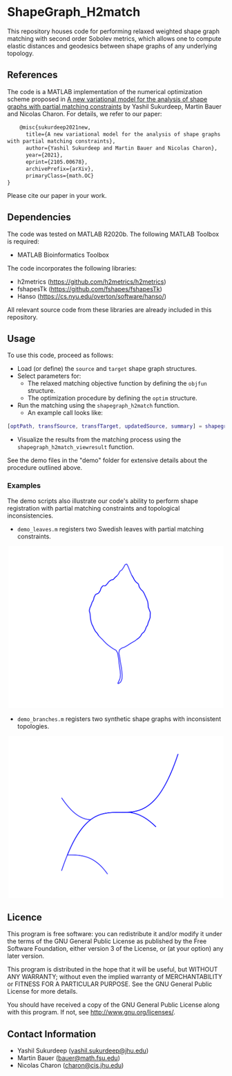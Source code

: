 # ShapeGraph_H2match

This repository houses code for performing relaxed weighted shape graph matching with second order Sobolev metrics, which allows one to compute elastic distances and geodesics between shape graphs of any underlying topology.

## References

The code is a MATLAB implementation of the numerical optimization scheme proposed in [A new variational model for the analysis of shape graphs with partial matching constraints](https://arxiv.org/abs/2105.00678) by Yashil Sukurdeep, Martin Bauer and Nicolas Charon. For details, we refer to our paper:

```
    @misc{sukurdeep2021new,
      title={A new variational model for the analysis of shape graphs with partial matching constraints}, 
      author={Yashil Sukurdeep and Martin Bauer and Nicolas Charon},
      year={2021},
      eprint={2105.00678},
      archivePrefix={arXiv},
      primaryClass={math.OC}
}
```

Please cite our paper in your work.

## Dependencies

The code was tested on MATLAB R2020b. The following MATLAB Toolbox is required:

* MATLAB Bioinformatics Toolbox

The code incorporates the following libraries:

* h2metrics (https://github.com/h2metrics/h2metrics)
* fshapesTk (https://github.com/fshapes/fshapesTk)
* Hanso (https://cs.nyu.edu/overton/software/hanso/)

All relevant source code from these libraries are already included in this repository.


## Usage

To use this code, proceed as follows:

- Load (or define) the `source` and `target` shape graph structures.
- Select parameters for:
	- The relaxed matching objective function by defining the `objfun` structure.
	- The optimization procedure by defining the `optim` structure.
- Run the matching using the `shapegraph_h2match` function.
	- An example call looks like:
```Matlab
[optPath, transfSource, transfTarget, updatedSource, summary] = shapegraph_h2match(source, target, 'objfun', objfun, 'optim', optim);
```
- Visualize the results from the matching process using the `shapegraph_h2match_viewresult` function.

See the demo files in the "demo" folder for extensive details about the procedure outlined above. 

### Examples

The demo scripts also illustrate our code's ability to perform shape registration with partial matching constraints and topological inconsistencies.

- `demo_leaves.m` registers two Swedish leaves with partial matching constraints.
<p align="center">
  <img src='demo/Figures/leaves.gif' alt="drawing" width="500"/>
</p>

- `demo_branches.m` registers two synthetic shape graphs with inconsistent topologies.
<p align="center">
  <img src='demo/Figures/branches.gif' alt="drawing" width="500"/>
</p>


## Licence
This program is free software: you can redistribute it and/or modify it under the terms of the GNU General Public License as published by the Free Software Foundation, either version 3 of the License, or (at your option) any later version.

This program is distributed in the hope that it will be useful, but WITHOUT ANY WARRANTY; without even the implied warranty of MERCHANTABILITY or FITNESS FOR A PARTICULAR PURPOSE. See the GNU General Public License for more details.

You should have received a copy of the GNU General Public License along with this program. If not, see http://www.gnu.org/licenses/.

## Contact Information
* Yashil Sukurdeep (yashil.sukurdeep@jhu.edu)
* Martin Bauer (bauer@math.fsu.edu)
* Nicolas Charon (charon@cis.jhu.edu)